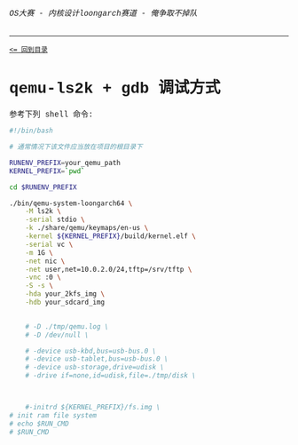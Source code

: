 <font face="Liberation Mono">

###### OS大赛 - 内核设计loongarch赛道 - 俺争取不掉队

-------------------------------------------------------------

[`<= 回到目录`](../README.md)

# qemu-ls2k + gdb 调试方式

参考下列 shell 命令: 

```sh
#!/bin/bash 

# 通常情况下该文件应当放在项目的根目录下

RUNENV_PREFIX=your_qemu_path
KERNEL_PREFIX=`pwd`

cd $RUNENV_PREFIX

./bin/qemu-system-loongarch64 \
	-M ls2k \
	-serial stdio \
	-k ./share/qemu/keymaps/en-us \
	-kernel ${KERNEL_PREFIX}/build/kernel.elf \
	-serial vc \
	-m 1G \
	-net nic \
	-net user,net=10.0.2.0/24,tftp=/srv/tftp \
	-vnc :0 \
	-S -s \
	-hda your_2kfs_img \
	-hdb your_sdcard_img 

	
	# -D ./tmp/qemu.log \
	# -D /dev/null \

	# -device usb-kbd,bus=usb-bus.0 \
	# -device usb-tablet,bus=usb-bus.0 \
	# -device usb-storage,drive=udisk \
	# -drive if=none,id=udisk,file=./tmp/disk \



	#-initrd ${KERNEL_PREFIX}/fs.img \	 
# init ram file system 
# echo $RUN_CMD
# $RUN_CMD

```